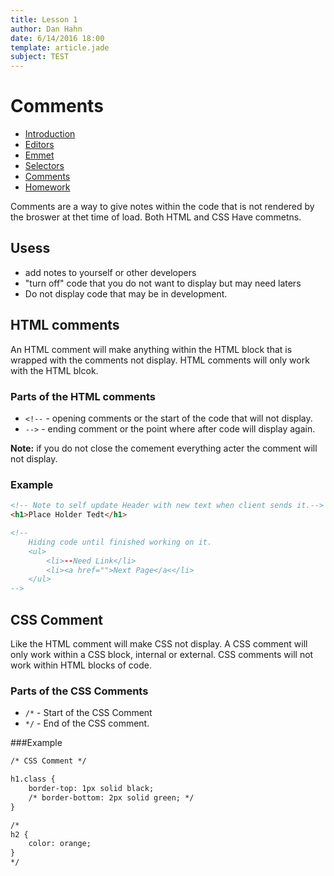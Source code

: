 ```yaml
---
title: Lesson 1
author: Dan Hahn
date: 6/14/2016 18:00
template: article.jade
subject: TEST
---
```


# Comments

* [Introduction]()
* [Editors](editors.html)
* [Emmet](emmet.html)
* [Selectors](selectors.html)
* [Comments](comments.html)
* [Homework](homework.html)

Comments are a way to give notes within the code that is not rendered by the broswer at thet time of load. Both HTML and CSS Have commetns.

## Usess

* add notes to yourself or other developers
* "turn off" code that you do not want to display but may need laters
* Do not display code that may be in development.

## HTML comments

An HTML comment will make anything within the HTML block that is wrapped with the comments not display.   HTML comments will only work with the HTML blcok.

### Parts of the HTML comments

* `<!--` - opening comments or the start of the code that will not display.
* `-->` - ending comment or the point where after code will display again.

**Note:** if you do not close the comement everything acter the comment will not display.

### Example
```html
<!-- Note to self update Header with new text when client sends it.-->
<h1>Place Holder Tedt</h1>

<!--
    Hiding code until finished working on it.
    <ul>
        <li>--Need Link</li>
        <li><a href="">Next Page</a<</li>
    </ul>
-->
```

 ## CSS Comment

 Like the HTML comment will make CSS not display.  A CSS comment will only work within a CSS block, internal or external.  CSS comments will not work within HTML blocks of code.

 ### Parts of the CSS Comments

 * `/*` - Start of the CSS Comment
 * `*/` - End of the CSS comment.

###Example
```html
/* CSS Comment */

h1.class {
    border-top: 1px solid black;
    /* border-bottom: 2px solid green; */
}

/*
h2 {
    color: orange;
}
*/
```
